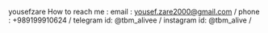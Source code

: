 yousefzare 
How to reach me :
email : yousef.zare2000@gmail.com /
phone : +989199910624 /
telegram id: @tbm_alivee /
instagram id: @tbm_alive /

